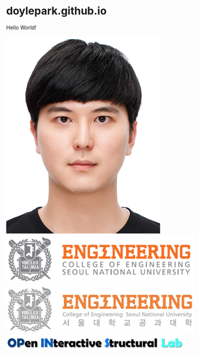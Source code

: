 # doylepark.github.io

Hello World!

![doylepark](./img/doylepark.jpg)
![ENGLogoEng](./img/ENG_logo_eng_600px.png)
![ENGLogoKr](./img/ENG_logo_kor_600px.png)
![OpinsLogo](./img/opinslogo_v2_480px.png)
